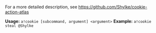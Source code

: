 For a more detailed description, see https://github.com/Shylke/cookie-action-atlas

**Usage:** `a!cookie [subcommand, argument] <argument>`
**Example:** `a!cookie steal @Shylke`